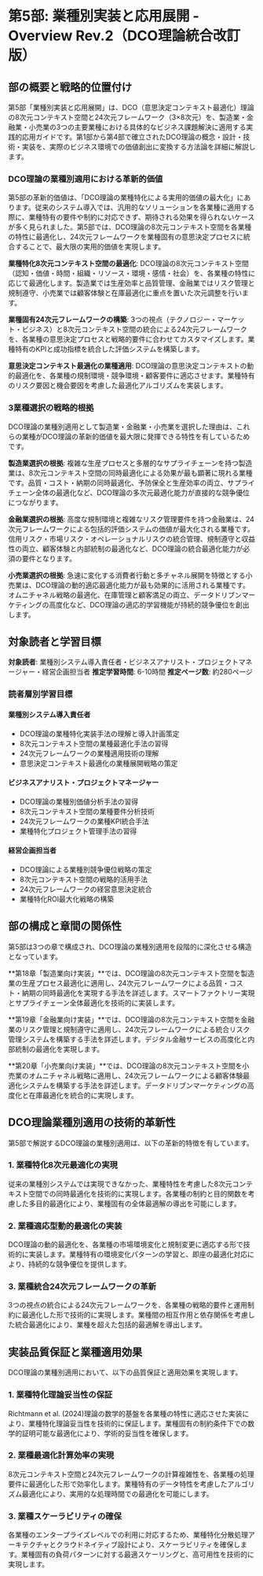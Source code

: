 # 第5部: 業種別実装と応用展開 - Overview Rev.2（DCO理論統合改訂版）

## 部の概要と戦略的位置付け

第5部「業種別実装と応用展開」は、DCO（意思決定コンテキスト最適化）理論の8次元コンテキスト空間と24次元フレームワーク（3×8次元）を、製造業・金融業・小売業の3つの主要業種における具体的なビジネス課題解決に適用する実践的応用ガイドです。第1部から第4部で確立されたDCO理論の概念・設計・技術・実装を、実際のビジネス環境での価値創出に変換する方法論を詳細に解説します。

### DCO理論の業種別適用における革新的価値

第5部の革新的価値は、「DCO理論の業種特化による実用的価値の最大化」にあります。従来のシステム導入では、汎用的なソリューションを各業種に適用する際に、業種特有の要件や制約に対応できず、期待される効果を得られないケースが多く見られました。第5部では、DCO理論の8次元コンテキスト空間を各業種の特性に最適化し、24次元フレームワークを業種固有の意思決定プロセスに統合することで、最大限の実用的価値を実現します。

**業種特化8次元コンテキスト空間の最適化**: DCO理論の8次元コンテキスト空間（認知・価値・時間・組織・リソース・環境・感情・社会）を、各業種の特性に応じて最適化します。製造業では生産効率と品質管理、金融業ではリスク管理と規制遵守、小売業では顧客体験と在庫最適化に重点を置いた次元調整を行います。

**業種固有24次元フレームワークの構築**: 3つの視点（テクノロジー・マーケット・ビジネス）と8次元コンテキスト空間の統合による24次元フレームワークを、各業種の意思決定プロセスと戦略的要件に合わせてカスタマイズします。業種特有のKPIと成功指標を統合した評価システムを構築します。

**意思決定コンテキスト最適化の業種適用**: DCO理論の意思決定コンテキストの動的最適化を、各業種の規制環境・競争環境・顧客要件に適応させます。業種特有のリスク要因と機会要因を考慮した最適化アルゴリズムを実装します。

### 3業種選択の戦略的根拠

DCO理論の業種別適用として製造業・金融業・小売業を選択した理由は、これらの業種がDCO理論の革新的価値を最大限に発揮できる特性を有しているためです。

**製造業選択の根拠**: 複雑な生産プロセスと多層的なサプライチェーンを持つ製造業は、8次元コンテキスト空間の同時最適化による効果が最も顕著に現れる業種です。品質・コスト・納期の同時最適化、予防保全と生産効率の両立、サプライチェーン全体の最適化など、DCO理論の多次元最適化能力が直接的な競争優位につながります。

**金融業選択の根拠**: 高度な規制環境と複雑なリスク管理要件を持つ金融業は、24次元フレームワークによる包括的評価システムの価値が最大化される業種です。信用リスク・市場リスク・オペレーショナルリスクの統合管理、規制遵守と収益性の両立、顧客体験と内部統制の最適化など、DCO理論の統合最適化能力が必須の要件となります。

**小売業選択の根拠**: 急速に変化する消費者行動と多チャネル展開を特徴とする小売業は、DCO理論の動的適応最適化能力が最も効果的に活用される業種です。オムニチャネル戦略の最適化、在庫管理と顧客満足の両立、データドリブンマーケティングの高度化など、DCO理論の適応的学習機能が持続的競争優位を創出します。

## 対象読者と学習目標

**対象読者**: 業種別システム導入責任者・ビジネスアナリスト・プロジェクトマネージャー・経営企画担当者
**推定学習時間**: 6-10時間
**推定ページ数**: 約280ページ

### 読者層別学習目標

#### 業種別システム導入責任者
- DCO理論の業種特化実装手法の理解と導入計画策定
- 8次元コンテキスト空間の業種最適化手法の習得
- 24次元フレームワークの業種適用技術の理解
- 意思決定コンテキスト最適化の業種展開戦略の策定

#### ビジネスアナリスト・プロジェクトマネージャー
- DCO理論の業種別価値分析手法の習得
- 8次元コンテキスト空間の業種要件分析技術
- 24次元フレームワークの業種KPI統合手法
- 業種特化プロジェクト管理手法の習得

#### 経営企画担当者
- DCO理論による業種別競争優位戦略の策定
- 8次元コンテキスト空間の戦略的活用手法
- 24次元フレームワークの経営意思決定統合
- 業種特化ROI最大化戦略の構築

## 部の構成と章間の関係性

第5部は3つの章で構成され、DCO理論の業種別適用を段階的に深化させる構造となっています。

**第18章「製造業向け実装」**では、DCO理論の8次元コンテキスト空間を製造業の生産プロセス最適化に適用し、24次元フレームワークによる品質・コスト・納期の同時最適化を実現する手法を詳述します。スマートファクトリー実現とサプライチェーン全体最適化を技術的に実装します。

**第19章「金融業向け実装」**では、DCO理論の8次元コンテキスト空間を金融業のリスク管理と規制遵守に適用し、24次元フレームワークによる統合リスク管理システムを構築する手法を詳述します。デジタル金融サービスの高度化と内部統制の最適化を実現します。

**第20章「小売業向け実装」**では、DCO理論の8次元コンテキスト空間を小売業のオムニチャネル戦略に適用し、24次元フレームワークによる顧客体験最適化システムを構築する手法を詳述します。データドリブンマーケティングの高度化と在庫最適化を統合的に実現します。

## DCO理論業種別適用の技術的革新性

第5部で解説するDCO理論の業種別適用は、以下の革新的特徴を有しています。

### 1. 業種特化8次元最適化の実現

従来の業種別システムでは実現できなかった、業種特性を考慮した8次元コンテキスト空間での同時最適化を技術的に実現します。各業種の制約と目的関数を考慮した多目的最適化により、業種固有の全体最適解の導出を可能にします。

### 2. 業種適応型動的最適化の実装

DCO理論の動的最適化を、各業種の市場環境変化と規制変更に適応する形で技術的に実装します。業種特有の環境変化パターンの学習と、即座の最適化対応により、持続的な競争優位を提供します。

### 3. 業種統合24次元フレームワークの革新

3つの視点の統合による24次元フレームワークを、各業種の戦略的要件と運用制約に最適化した形で技術的に実現します。業種間の相互作用と依存関係を考慮した統合最適化により、業種を超えた包括的最適解を導出します。

## 実装品質保証と業種適用効果

DCO理論の業種別適用において、以下の品質保証と適用効果を実現します。

### 1. 業種特化理論妥当性の保証

Richtmann et al. (2024)理論の数学的基盤を各業種の特性に適応させた実装により、業種特化理論妥当性を技術的に保証します。業種固有の制約条件下での数学的証明可能な最適化により、学術的妥当性を確保します。

### 2. 業種最適化計算効率の実現

8次元コンテキスト空間と24次元フレームワークの計算複雑性を、各業種の処理要件に最適化した形で効率化します。業種特有のデータ特性を考慮したアルゴリズム最適化により、実用的な処理時間での最適化を可能にします。

### 3. 業種スケーラビリティの確保

各業種のエンタープライズレベルでの利用に対応するため、業種特化分散処理アーキテクチャとクラウドネイティブ設計により、スケーラビリティを確保します。業種固有の負荷パターンに対する最適スケーリングと、高可用性を技術的に実現します。

